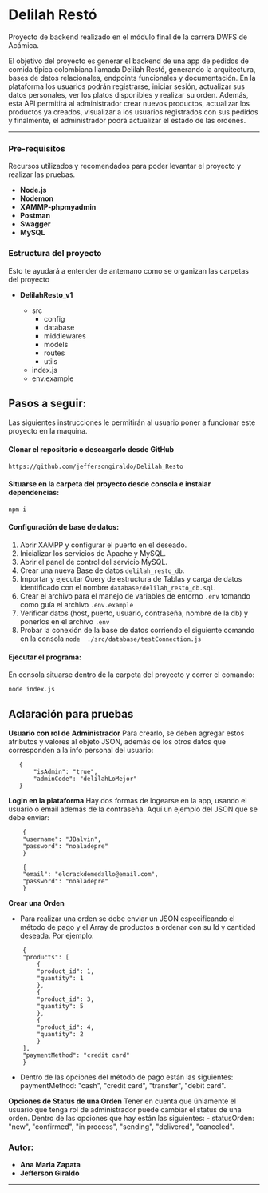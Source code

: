 # Delilah Restó 
Proyecto de backend realizado en el módulo final de la carrera DWFS de Acámica.

El objetivo del proyecto es generar el backend de una app de pedidos de comida típica colombiana llamada Delilah Restó, generando la arquitectura, bases de datos relacionales, endpoints funcionales y documentación.
En la plataforma los usuarios podrán registrarse, iniciar sesión, actualizar sus datos personales, ver los platos disponibles y realizar su orden. Además, esta API permitirá al administrador crear nuevos productos, actualizar los productos ya creados, visualizar a los usuarios registrados con sus pedidos y finalmente, el administrador podrá actualizar el estado de las ordenes.

* * *

### Pre-requisitos

Recursos utilizados y recomendados para poder levantar el proyecto y realizar las pruebas.

- **Node.js**
- **Nodemon**
- **XAMMP-phpmyadmin**
- **Postman** 
- **Swagger** 
- **MySQL**


### Estructura del proyecto

Esto te ayudará a entender de antemano como se organizan las carpetas del proyecto

- **DelilahResto_v1**
    
    - src
        - config
        - database
        - middlewares
        - models
        - routes 
        - utils
    - index.js
    - env.example



## Pasos a seguir:
Las siguientes instrucciones le permitirán al usuario poner a funcionar este proyecto en la maquina.

####  Clonar el repositorio o descargarlo desde GitHub
```
https://github.com/jeffersongiraldo/Delilah_Resto
```
#### Situarse en la carpeta del proyecto desde consola e instalar dependencias:
```
npm i
```
#### Configuración de base de datos:
1. Abrir XAMPP y configurar el puerto en el deseado.
2. Inicializar los servicios de Apache y MySQL.
3. Abrir el panel de control del servicio MySQL.
4. Crear una nueva Base de datos `delilah_resto_db`.
5. Importar y ejecutar Query de estructura de Tablas y carga de datos identificado con el nombre `database/delilah_resto_db.sql`.
7. Crear el archivo para el manejo de variables de entorno `.env` tomando como guía el archivo `.env.example`
8. Verificar datos (host, puerto, usuario, contraseña, nombre de la db) y ponerlos en el archivo `.env` 
9. Probar la conexión de la base de datos corriendo el siguiente comando en la consola  ` node  ./src/database/testConnection.js `

#### Ejecutar el programa:
En consola situarse dentro de la carpeta del proyecto y correr el comando:
```
node index.js
```

## Aclaración para pruebas

**Usuario con rol de Administrador**
Para crearlo, se deben agregar estos atributos y valores al objeto JSON, además de los otros datos que corresponden a la info personal del usuario:
 ```   
    {
        "isAdmin": "true",
        "adminCode": "delilahLoMejor"
    }
```

**Login en la plataforma**
Hay dos formas de logearse en la app, usando el usuario o email además de la contraseña. Aquí un ejemplo del JSON que se debe enviar:
```    
    {
    "username": "JBalvin",
    "password": "noaladepre"
    }    
```
```
    {
    "email": "elcrackdemedallo@email.com",
    "password": "noaladepre"
    }
```

**Crear una Orden**
- Para realizar una orden se debe enviar un JSON especificando el método de pago y el Array de productos a ordenar con su Id y cantidad deseada. Por ejemplo:
```
    {
    "products": [
        {
        "product_id": 1,
        "quantity": 1
        },
        {
        "product_id": 3,
        "quantity": 5
        },
        {
        "product_id": 4,
        "quantity": 2
        }
    ], 
    "paymentMethod": "credit card"
    }
```

- Dentro de las opciones del método de pago están las siguientes:
paymentMethod: "cash", "credit card", "transfer", "debit card".


**Opciones de Status de una Orden**
Tener en cuenta que úniamente el usuario que tenga rol de administrador puede cambiar el status de una orden. Dentro de las opciones que hay están las siguientes: 
    - statusOrden: "new", "confirmed", "in process", "sending", "delivered", "canceled".


### Autor:
- **Ana Maria Zapata**
- **Jefferson Giraldo**
---
